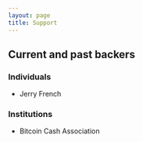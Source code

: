 ```yaml
---
layout: page
title: Support
---
```


## Current and past backers

### Individuals

- Jerry French

### Institutions

- Bitcoin Cash Association 
